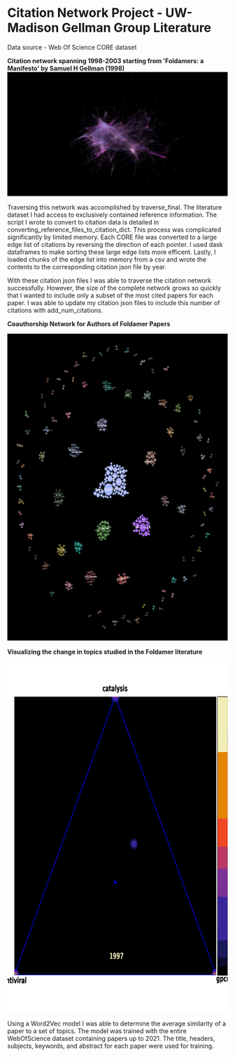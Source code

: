# Citation Network Project - UW-Madison Gellman Group Literature

Data source - Web Of Science CORE dataset

**Citation network spanning 1998-2003 starting from 'Foldamers: a Manifesto' by Samuel H Gellman (1998)**
![network](Manifesto_1998-2003_network.png)

Traversing this network was accomplished by traverse_final. The literature dataset I had access to exclusively contained reference information. The script I wrote to convert to citation data is detailed in converting_reference_files_to_citation_dict. This process was complicated significantly by limited memory. Each CORE file was  converted to a large edge list of citations by reversing the direction of each pointer. I used dask dataframes to make sorting these large edge lists more efficent. Lastly, I loaded chunks of the edge list into memory from a csv and wrote the contents to the corresponding citation json file by year. 

With these citation json files I was able to traverse the citation network successfully. However, the size of the complete network grows so quickly that I wanted to include only a subset of the most cited papers for each paper. I was able to update my citation json files to include this number of citations with add_num_citations.

**Coauthorship Network for Authors of Foldamer Papers**
<p align="center">
<img src="updated_count5_coauthor_network_foldamer.png" width="800" height="700" />
</p>


**Visualizing the change in topics studied in the Foldamer literature**
<p align="center"> <img src="triangle_heatmap.gif" width="800" height="800" /> </p>
Using a Word2Vec model I was able to determine the average similarity of a paper to a set of topics. The model was trained with the entire WebOfScience dataset containing papers up to 2021. The title, headers, subjects, keywords, and abstract for each paper were used for training. 

